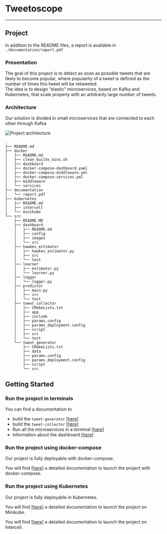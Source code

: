 # Tweetoscope
--- 
## Project
In addition to the README files, a report is available in `./documentation/report.pdf`
### Presentation
The goal of this project is to detect as soon as possible tweets that are likely to become popular, where popularity of a tweet is defined as the number of times this tweet will be retweeted.  
The idea is to design “elastic” microservices, based on Kafka and Kubernetes, that scale properly with an arbitrarily large number of tweets. 
### Architecture
Our solution is divided in small microservices that are connected to each other through Kafka 

<img src="https://pennerath.pages.centralesupelec.fr/tweetoscope/graphviz-images/ead74cb4077631acad74606a761525fe2a3228c1.svg" alt="Project architecture"/>  

```
.  
├── README.md  
├── docker  
│   ├── README.md  
│   ├── clean_builds_bins.sh  
│   ├── dashboard  
│   ├── docker-compose-dashboard.yaml  
│   ├── docker-compose-middleware.yml  
│   ├── docker-compose-services.yml  
│   ├── middleware  
│   └── services  
├── documentation  
│   └── report.pdf  
├── kubernetes  
│   ├── README.md  
│   ├── intercell  
│   └── minikube  
└── src
    ├── README.MD
    ├── dashboard
    │   ├── README.md
    │   ├── config
    │   ├── images
    │   └── src
    ├── hawkes_estimator
    │   ├── hawkes_estimator.py
    │   ├── src
    │   └── test
    ├── learner
    │   ├── estimator.py
    │   └── learner.py
    ├── logger
    │   └── logger.py
    ├── predictor
    │   ├── main.py
    │   ├── src
    │   └── test
    ├── tweet_collector
    │   ├── CMakeLists.txt
    │   ├── app
    │   ├── include
    │   ├── params.config
    │   ├── params_deployment.config
    │   ├── script
    │   ├── src
    │   └── test
    └── tweet_generator
        ├── CMakeLists.txt
        ├── data
        ├── params.config
        ├── params_deployment.config
        ├── script
        └── src  
```

## Getting Started 

### Run the project in terminals 

You can find a documentation to
- build the `tweet-generator` <a href="https://gitlab-student.centralesupelec.fr/2018colombod/tweetoscope_2021_06/-/tree/master/src#build-tweet-generator" title="tweet-generator-build">[here]</a>
- build the `tweet-collector` <a href="https://gitlab-student.centralesupelec.fr/2018colombod/tweetoscope_2021_06/-/tree/master/src#build-tweet-collector" title="tweet-generator-build">[here]</a>
- Run all the microservices in a terminal <a href="https://gitlab-student.centralesupelec.fr/2018colombod/tweetoscope_2021_06/-/tree/master/src#run-the-different-microservices-a-terminal" title="run-microservices">[here]</a>
- Information about the dashboard <a href="https://gitlab-student.centralesupelec.fr/2018colombod/tweetoscope_2021_06/-/tree/22-final-documentation-ameliorations/src/dashboard#dashboard" title="dashboard-info">[here]</a>

### Run the project using docker-compose
Our project is fully deployable with docker-compose.  

You will find <a href="https://gitlab-student.centralesupelec.fr/2018colombod/tweetoscope_2021_06/-/blob/master/docker/README.md#run-the-pipeline-with-docker-compose" title="docker-compose">[here]</a> a detailed documentation to launch the project with docker-compose.

### Run the project using Kubernetes
Our project is fully deployable in Kubernetes.  

You will find <a href="https://gitlab-student.centralesupelec.fr/2018colombod/tweetoscope_2021_06/-/tree/master/kubernetes#on-minikube" title="docker-compose">[here]</a> a detailed documentation to launch the project on Minikube.  

You will find <a href="https://gitlab-student.centralesupelec.fr/2018colombod/tweetoscope_2021_06/-/tree/master/kubernetes#on-intercell" title="docker-compose">[here]</a> a detailed documentation to launch the project on Intercell.


